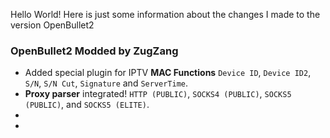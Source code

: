 Hello World! Here is just some information about the changes I made to the version OpenBullet2

 ### OpenBullet2 Modded by ZugZang
- Added special plugin for IPTV **MAC Functions** `Device ID`, `Device ID2`, `S/N`, `S/N Cut`, `Signature` and `ServerTime`.
- **Proxy parser** integrated! `HTTP (PUBLIC)`, `SOCKS4 (PUBLIC)`, `SOCKS5 (PUBLIC)`, and `SOCKS5 (ELITE)`.
- 
- 
